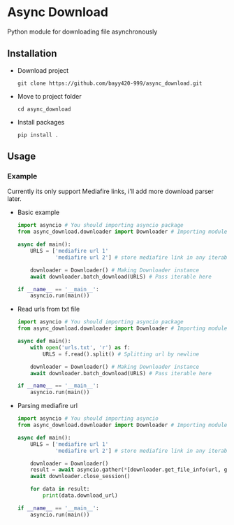 # Async Download

Python module for downloading file asynchronously 

## Installation 

* Download project 
  ```console
  git clone https://github.com/bayy420-999/async_download.git
  ```

* Move to project folder 
  ```console
  cd async_download
  ```

* Install packages
  ```console
  pip install .
  ```

## Usage 

### Example

Currently its only support Mediafire links, i'll add more download parser later.
* Basic example
  ```py
  import asyncio # You should importing asyncio package
  from async_download.downloader import Downloader # Importing module

  async def main():
      URLS = ['mediafire url 1'
              'mediafire url 2'] # store mediafire link in any iterable object (list, tuple, etc)

      downloader = Downloader() # Making Downloader instance
      await downloader.batch_download(URLS) # Pass iterable here

  if __name__ == '__main__':
      asyncio.run(main())
  ```

* Read urls from txt file
  ```py
  import asyncio # You should importing asyncio package
  from async_download.downloader import Downloader # Importing module

  async def main():
      with open('urls.txt', 'r') as f:
          URLS = f.read().split() # Splitting url by newline

      downloader = Downloader() # Making Downloader instance
      await downloader.batch_download(URLS) # Pass iterable here

  if __name__ == '__main__':
      asyncio.run(main())
  ```

* Parsing mediafire url
  ```py
  import asyncio # You should importing asyncio
  from async_download.downloader import Downloader # Importing module

  async def main():
      URLS = ['mediafire url 1'
              'mediafire url 2'] # store mediafire link in any iterable object (list, tuple, etc)

      downloader = Downloader()
      result = await asyncio.gather(*[downloader.get_file_info(url, get_chunk_info = False) for url in URLS])
      await downloader.close_session()

      for data in result:
          print(data.download_url)

  if __name__ == '__main__':
      asyncio.run(main())
  ```
